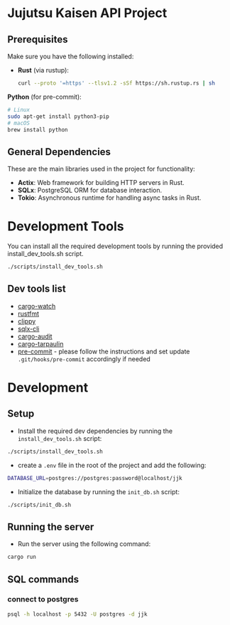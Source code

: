 # Jujutsu Kaisen API Project

## Prerequisites

Make sure you have the following installed:

- **Rust** (via rustup):
  ```bash
  curl --proto '=https' --tlsv1.2 -sSf https://sh.rustup.rs | sh
  ```

**Python** (for pre-commit):
```bash
# Linux
sudo apt-get install python3-pip
# macOS
brew install python
```

## General Dependencies

These are the main libraries used in the project for functionality:

- **Actix**: Web framework for building HTTP servers in Rust.
- **SQLx**: PostgreSQL ORM for database interaction.
- **Tokio**: Asynchronous runtime for handling async tasks in Rust.

# Development Tools

You can install all the required development tools by running the provided install_dev_tools.sh script.

```bash
./scripts/install_dev_tools.sh
```
## Dev tools list
- [cargo-watch](https://crates.io/crates/cargo-watch)
- [rustfmt](https://github.com/rust-lang/rustfmt)
- [clippy](https://github.com/rust-lang/rust-clippy)
- [sqlx-cli](https://crates.io/crates/sqlx-cli)
- [cargo-audit](https://crates.io/crates/cargo-audit)
- [cargo-tarpaulin](https://crates.io/crates/cargo-tarpaulin)
- [pre-commit](https://pre-commit.com/) - please follow the instructions and set update `.git/hooks/pre-commit` accordingly if needed


# Development

## Setup

- Install the required dev dependencies by running the `install_dev_tools.sh` script:
```bash
./scripts/install_dev_tools.sh
```

- create a `.env` file in the root of the project and add the following:
```bash
DATABASE_URL=postgres://postgres:password@localhost/jjk
```

- Initialize the database by running the `init_db.sh` script:
```bash
./scripts/init_db.sh
```


## Running the server

- Run the server using the following command:
```bash
cargo run
```


## SQL commands


### connect to postgres
```bash
psql -h localhost -p 5432 -U postgres -d jjk
```
